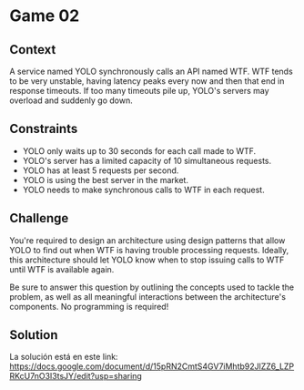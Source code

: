 # Game 02

## Context

A service named YOLO synchronously calls an API named WTF. WTF tends to be very unstable, having latency peaks every now and then that end in response timeouts. If too many timeouts pile up, YOLO's servers may overload and suddenly go down.

## Constraints

- YOLO only waits up to 30 seconds for each call made to WTF.
- YOLO's server has a limited capacity of 10 simultaneous requests.
- YOLO has at least 5 requests per second.
- YOLO is using the best server in the market.
- YOLO needs to make synchronous calls to WTF in each request.

## Challenge

You're required to design an architecture using design patterns that allow YOLO to find out when WTF is having trouble processing requests. Ideally, this architecture should let YOLO know when to stop issuing calls to WTF until WTF is available again.

Be sure to answer this question by outlining the concepts used to tackle the problem, as well as all meaningful interactions between the architecture's components. No programming is required!

## Solution

La solución está en este link: https://docs.google.com/document/d/15pRN2CmtS4GV7iMhtb92JlZZ6_LZPRKcU7nO3I3tsJY/edit?usp=sharing